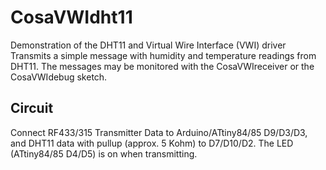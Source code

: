CosaVWIdht11
=============
Demonstration of the DHT11 and Virtual Wire Interface (VWI) driver
Transmits a simple message with humidity and temperature readings from 
DHT11. The messages may be monitored with the CosaVWIreceiver or 
the CosaVWIdebug sketch.

Circuit
-------
Connect RF433/315 Transmitter Data to Arduino/ATtiny84/85 D9/D3/D3,
and DHT11 data with pullup (approx. 5 Kohm) to D7/D10/D2. 
The LED (ATtiny84/85 D4/D5) is on when transmitting.
